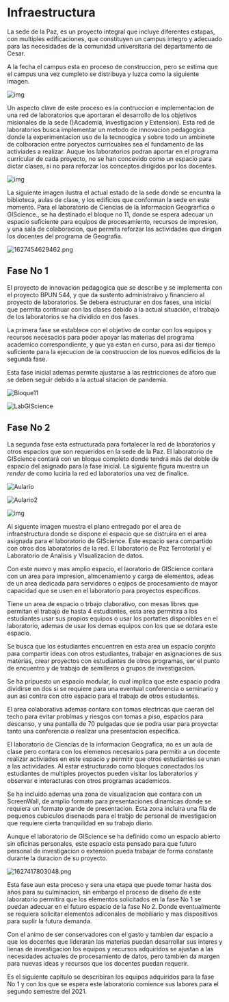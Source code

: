 # **Infraestructura**

La sede de la Paz, es un proyecto integral que incluye diferentes estapas, con multiples edificaciones, que constituyen un campus integro y adecuado para las necesidades de la comunidad universitaria del departamento de Cesar.

A la fecha el campus esta en proceso de construccion, pero se estima que el campus una vez cumpleto se distribuya y luzca como la siguiente imagen.

![img](image/Infraestructura/SedeLaPaz_final.png)

Un aspecto clave de este proceso es la contruccion e implementacion de una red de laboratorios que aportaran el desarrollo de los objetivos misionales de la sede ()Academia, Investigacion y Extension). Esta red de laboratorios busca implementar un metodo de innovacion pedagogica donde la experimentacion uso de la tecnoogica y sobre todo un ambinete de colboracion entre poryectos curricualres sea el fundamento de las activiades a realizar. Auque los laboratorios podran aportar en el programa curricular de cada proyecto, no se han concevido como un espacio para dictar clases, si no para reforzar los conceptos dirigidos por los docentes.

![img](image/Infraestructura/SedeLaPaz_Edificios.png)

La siguiente imagen ilustra el actual estado de la sede donde se encuntra la biblioteca, aulas de clase, y los edificios que conforman la sede en este momento. Para el laboratorio de Ciencias de la Informacion Geograrfica o GIScience., se ha destinado el bloque no 11, donde se espera adecuar un espacio suficiente para equipos de procesamiento, recursos de impresion, y una sala de colaboracion, que permita reforzar las actividades que dirigan los docentes del programa de Geografia.

![1627454629462.png](image/Infraestructura/1627454629462.png)

## Fase No 1

El proyecto de innovacion pedagogica que se describe y se implementa con el proyecto BPUN 544, y que da sustento administraivo y financiero al proyecto de laboratorios. Se debera estructurar en dos fases, una inicial que permita continuar con las clases debido a la actual situación, el trabajo de los laboratorios se ha dividido en dos fases.

La primera fase se establece con el objetivo de contar con los equipos y recursos necesacios para poder apoyar las materias del programa academico correspondiente, y que ya estan en curso, para asi dar tiempo suficiente para la ejecucion de la construccion de los nuevos edificios de la segunda fase.

Esta fase inicial ademas permite ajustarse a las restricciones de aforo que se deben seguir debido a la actual sitacion de pandemia.

![Bloque11](image/Infraestructura/Bloque11.png)

![LabGIScience](image/Infraestructura/LabGIScienceFaseNo1.png)

## Fase No 2

La segunda fase esta estructurada para fortalecer la red de laboratorios y otros espacios que son requeridos en la sede de la Paz. El laboratorio de GIScience contará con un bloque completo donde tendrá más del doble de espacio del asignado para la fase inicial. La siguiente figura muestra un *render* de como luciria la red ed laboratorios una vez de finalice.

![Aulario](image/Infraestructura/AularioSedeLaPaz.png)

![Aulario2](image/Infraestructura/LaboratoriosZona.png)

![img](image/Infraestructura/AularioSedeLaPaz2.png)

Al siguente imagen muestra el plano entregado por el area de infraestructura donde se dispone el espacio que se distruira en el area asignada para el laboratorio de GIScience. Este espacio sera compartido con otros dos laboratorios de la red. El laboratorio de Paz Terrotorial y el Laboratorio de Analisis y VIsualizacion de datos.

Con este nuevo y mas amplio espacio, el laoratorio de GIScience contara con un area para impresion, almcenamiento y carga de elementos, adeas de un area dedicada para servidores o eqipos de procesamiento de mayor capacidad que se usen en el laboratorio para proyectos especificos.

Tiene un area de espacio o trbajo claborativo, con mesas libres que permitan el trabajo de hasta 4 estudiantes, esta area permitira a los estudiantes usar sus propios equipos o usar los portatles disponibles en el laboratorio, ademas de usar los demas equipos con los que se dotara este espacio.

Se busca que los estudiantes encuentren en esta area un espacio conjnto para compartir ideas con otros estudiantes, trabajar en asignaciones de sus materias, crear proyectos con estudiantes de otros programas, ser el punto de encuentro y de trabajo de semilleros o grupos de investigacion.

Se ha pripuesto un espacio modular, lo cual implica que este espacio podra dividirse en dos si se requiere para una eventual conferencia o seminario y aun asi contra con otro espacio para el trabajo de otros estudiantes.

El area colaborativa ademas contara con tomas electricas que caeran del techo para evitar problmas y riesgos con tomas a piso, espacios para descanso, y una pantalla de 70 pulgadas que se podra usar para proyectar tanto una conferencia o realizar una presentacion especifica.

El laboratorio de Ciencias de la informacion Geografica, no es un aula de clase pero contara con los elemenos necesarios para permitir a un docente realizar activiades en este espacio y permitir que otros estudiantes se unan a las actividades. Al estar estructurado como bloques conectados los estudiantes de multiples proyectos pueden visitar los laboratorios y observar e interacturas con otros programas academicos.

Se ha incluido ademas una zona de visualizacion que contara con un ScreenWall, de amplio formato para presentaciones dinamicas donde se requiera un formato grande de presentacion. Esta zona incluira una fila de pequenos cubiculos disenaods para el trabjo de personal de investigacion que requiere cierta tranquilidad en su trabajo diario.

Aunque el laboratorio de GIScience se ha definido como un espacio abierto sin oficinas personales, este espacio esta pensado para que futuro personal de investigacion o extension pueda trabajar de forma constante durante la duracion de su proyecto.

![1627417803048.png](image/Infraestructura/1627417803048.png)

Esta fase aun esta proceso y sera una etapa que puede tomar hasta dos años para su culminacion, sin embargo el proceso de diseño de este laboratorio permitira que los elementos solicitados en la fase No 1 se puedan adecuar en el futuro espacio de la fase No 2. Donde eventualmente se requiera solicitar elementos adiconales de mobiliario y mas dispositivos para suplir la futura demanda.

Con el animo de ser conservadores con el gasto y tambien dar espacio a que los docentes que lideraran las materias puedan desarrollar sus interes y lienas de investigacion los equipos y recursos adquiridos se ajustan a las necesidades actuales de  procesamiento de datos, pero tambien da margen para nuevas ideas y recursos que los docentes puedan requerir.

Es el siguiente capitulo se describiran los equipos adquiridos para la fase No 1 y con los que se espera este laboratorio comience sus labores para el segundo semestre del 2021.
